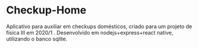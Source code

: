 # Checkup-Home
Aplicativo para auxiliar em checkups domésticos, criado para um projeto de física III em 2020/1 . Desenvolvido em nodejs+express+react native, utilizando o banco sqlite. 
